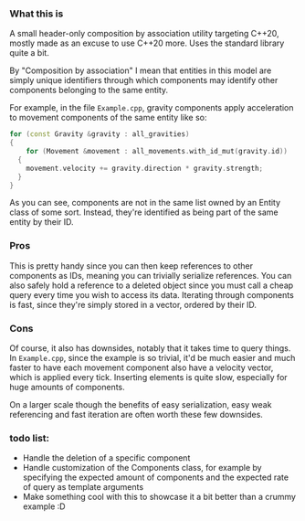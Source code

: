 ### What this is

A small header-only composition by association utility targeting C++20, mostly made as an excuse to use C++20 more.
Uses the standard library quite a bit.

By "Composition by association" I mean that entities in this model are simply unique identifiers through which components may identify other components belonging to the same entity. 

For example, in the file `Example.cpp`, gravity components apply acceleration to movement components of the same entity like so:

```cpp
for (const Gravity &gravity : all_gravities)
{
	for (Movement &movement : all_movements.with_id_mut(gravity.id))
  {
    movement.velocity += gravity.direction * gravity.strength;
  }
}
```

As you can see, components are not in the same list owned by an Entity class of some sort. Instead, they're identified as being part of the same entity by their ID.

### Pros

This is pretty handy since you can then keep references to other components as IDs, meaning you can trivially serialize references. 
You can also safely hold a reference to a deleted object since you must call a cheap query every time you wish to access its data.
Iterating through components is fast, since they're simply stored in a vector, ordered by their ID.

### Cons

Of course, it also has downsides, notably that it takes time to query things. In `Example.cpp`, since the example is so trivial, it'd be much easier and much faster to have each movement component also have a velocity vector, which is applied every tick.
Inserting elements is quite slow, especially for huge amounts of components.

On a larger scale though the benefits of easy serialization, easy weak referencing and fast iteration are often worth these few downsides.

### todo list:
- Handle the deletion of a specific component
- Handle customization of the Components class, for example by specifying the expected amount of components and the expected rate of query as template arguments
- Make something cool with this to showcase it a bit better than a crummy example :D
